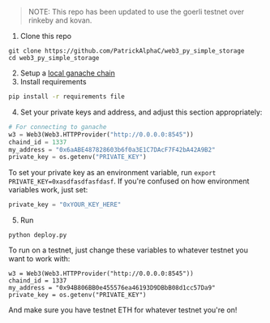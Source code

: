 > NOTE: This repo has been updated to use the goerli testnet over rinkeby and kovan. 

1. Clone this repo
```
git clone https://github.com/PatrickAlphaC/web3_py_simple_storage
cd web3_py_simple_storage
```
2. Setup a [local ganache chain](https://www.trufflesuite.com/ganache)
3. Install requirements
```bash
pip install -r requirements file
```
4. Set your private keys and address, and adjust this section appropriately:
```python
# For connecting to ganache
w3 = Web3(Web3.HTTPProvider("http://0.0.0.0:8545"))
chaind_id = 1337
my_address = "0x6aABE487828603b6f0a3E1C7DAcF7F42bA42A9B2"
private_key = os.getenv("PRIVATE_KEY")
```
To set your private key as an environment variable, run `export PRIVATE_KEY=0xasdfasdfasfdasf`. If you're confused on how environment variables work, just set:
```python
private_key = "0xYOUR_KEY_HERE"
```
5. Run 
```
python deploy.py
```

To run on a testnet, just change these variables to whatever testnet you want to work with:
```
w3 = Web3(Web3.HTTPProvider("http://0.0.0.0:8545"))
chaind_id = 1337
my_address = "0x94B806BB0e455576ea46193D9DBbB08d1cc57Da9"
private_key = os.getenv("PRIVATE_KEY")
```
And make sure you have testnet ETH for whatever testnet you're on!
